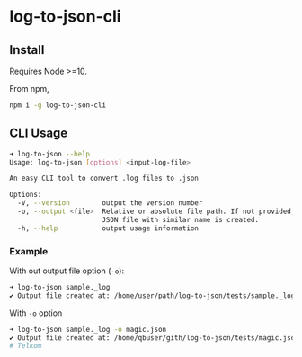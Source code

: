 # log-to-json-cli

## Install

Requires Node >=10.

From npm,

```sh
npm i -g log-to-json-cli
```

## CLI Usage

```bash
➜ log-to-json --help
Usage: log-to-json [options] <input-log-file>

An easy CLI tool to convert .log files to .json

Options:
  -V, --version        output the version number
  -o, --output <file>  Relative or absolute file path. If not provided, a new
                       JSON file with similar name is created.
  -h, --help           output usage information

```

### Example

With out output file option (`-o`):

```bash
➜ log-to-json sample._log
✔ Output file created at: /home/user/path/log-to-json/tests/sample._log.json
```

With `-o` option

```bash
➜ log-to-json sample._log -o magic.json
✔ Output file created at: /home/qbuser/gith/log-to-json/tests/magic.json
# Telkom
